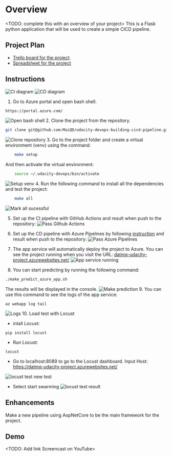 # Overview

<TODO: complete this with an overview of your project>
This is a Flask python application that will be used to create a simple CICD pipeline.

## Project Plan
-  [Trello board for the project](https://trello.com/invite/b/8igBItiz/494161f2be1dc82f50f17ecc700a74bb/udacity-devops-building-cicd-pipeline).
- [Spreadsheet for the project](./assets/project-management.xlsx)
## Instructions
![CI diagram](./assets/ci-diagram.png)
![CD diagram](./assets/cd-diagram.png)

1. Go to Azure portal and open bash shell.
```bash
https://portal.azure.com/
```
![Open bash shell](./assets/open-bash.png)
2. Clone the project from the repository.
```bash
git clone git@github.com:MaiQD/udacity-devops-building-cicd-pipeline.git
```
![Clone repository](./assets/gitclone.png)
3. Go to the project folder and create a virtual environment (venv) using the command:
```bash
	make setup
```
And then activate the virtual environment:
```bash
	source ~/.udacity-devops/bin/activate
```
![Setup venv](./assets/setup-venv.png)
4. Run the following command to install all the dependencies and test the project:
```bash
	make all
```
![Mark all sucessful](./assets/mark-all-successful.png)

5. Set up the CI pipeline with GitHub Actions and result when push to the repository:
![Pass Github Actions](./assets/pass-github-actions.png)

6. Set up the CD pipeline with Azure Pipelines by following [instruction](https://docs.microsoft.com/en-us/azure/devops/pipelines/ecosystems/python-webapp?view=azure-devops) and result when push to the repository:
![Pass Azure Pipelines](./assets/auto-deploy-with-azure-pipeline.png)

7. The app service will automatically deploy the project to Azure. You can see the project running when you visit the URL: [datmq-udacity-project.azurewebsites.net/](https://datmq-udacity-project.azurewebsites.net/)
![App service running](./assets/app-service-running.png)

8. You can start predicting by running the following command:
```bash
./make_predict_azure_app.sh
```
The results will be displayed in the console.
![Make prediction](./assets/make-prediction.png)
9. You can use this command to see the logs of the app service:
```
az webapp log tail
```
![Logs](./assets/logs-tail.png)
10. Load test with Locust
- intall Locust:
```
pip install locust
```
- Run Locust:
```
locust
```
- Go to localhost:8089 to go to the Locust dashboard. Input Host: https://datmq-udacity-project.azurewebsites.net/

![locust test new test](./assets/locusttest_new.png)
- Select start swarming
![locust test result](./assets/locusttest_result.png)

## Enhancements
Make a new pipeline using AspNetCore to be the main framework for the project.
## Demo 

<TODO: Add link Screencast on YouTube>


